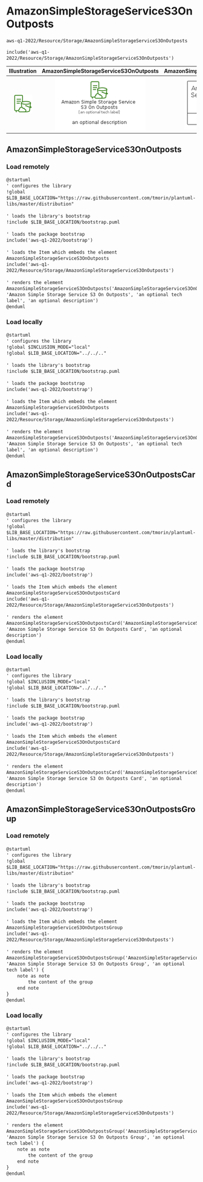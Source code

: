 # AmazonSimpleStorageServiceS3OnOutposts


```text
aws-q1-2022/Resource/Storage/AmazonSimpleStorageServiceS3OnOutposts
```

```text
include('aws-q1-2022/Resource/Storage/AmazonSimpleStorageServiceS3OnOutposts')
```



| Illustration | AmazonSimpleStorageServiceS3OnOutposts | AmazonSimpleStorageServiceS3OnOutpostsCard | AmazonSimpleStorageServiceS3OnOutpostsGroup |
| :---: | :---: | :---: | :---: |
| ![illustration for Illustration](../../../aws-q1-2022/Resource/Storage/AmazonSimpleStorageServiceS3OnOutposts.png) | ![illustration for AmazonSimpleStorageServiceS3OnOutposts](../../../aws-q1-2022/Resource/Storage/AmazonSimpleStorageServiceS3OnOutposts.Local.png) | ![illustration for AmazonSimpleStorageServiceS3OnOutpostsCard](../../../aws-q1-2022/Resource/Storage/AmazonSimpleStorageServiceS3OnOutpostsCard.Local.png) | ![illustration for AmazonSimpleStorageServiceS3OnOutpostsGroup](../../../aws-q1-2022/Resource/Storage/AmazonSimpleStorageServiceS3OnOutpostsGroup.Local.png) |




## AmazonSimpleStorageServiceS3OnOutposts

### Load remotely
```plantuml
@startuml
' configures the library
!global $LIB_BASE_LOCATION="https://raw.githubusercontent.com/tmorin/plantuml-libs/master/distribution"

' loads the library's bootstrap
!include $LIB_BASE_LOCATION/bootstrap.puml

' loads the package bootstrap
include('aws-q1-2022/bootstrap')

' loads the Item which embeds the element AmazonSimpleStorageServiceS3OnOutposts
include('aws-q1-2022/Resource/Storage/AmazonSimpleStorageServiceS3OnOutposts')

' renders the element
AmazonSimpleStorageServiceS3OnOutposts('AmazonSimpleStorageServiceS3OnOutposts', 'Amazon Simple Storage Service S3 On Outposts', 'an optional tech label', 'an optional description')
@enduml
```

### Load locally
```plantuml
@startuml
' configures the library
!global $INCLUSION_MODE="local"
!global $LIB_BASE_LOCATION="../../.."

' loads the library's bootstrap
!include $LIB_BASE_LOCATION/bootstrap.puml

' loads the package bootstrap
include('aws-q1-2022/bootstrap')

' loads the Item which embeds the element AmazonSimpleStorageServiceS3OnOutposts
include('aws-q1-2022/Resource/Storage/AmazonSimpleStorageServiceS3OnOutposts')

' renders the element
AmazonSimpleStorageServiceS3OnOutposts('AmazonSimpleStorageServiceS3OnOutposts', 'Amazon Simple Storage Service S3 On Outposts', 'an optional tech label', 'an optional description')
@enduml
```

## AmazonSimpleStorageServiceS3OnOutpostsCard

### Load remotely
```plantuml
@startuml
' configures the library
!global $LIB_BASE_LOCATION="https://raw.githubusercontent.com/tmorin/plantuml-libs/master/distribution"

' loads the library's bootstrap
!include $LIB_BASE_LOCATION/bootstrap.puml

' loads the package bootstrap
include('aws-q1-2022/bootstrap')

' loads the Item which embeds the element AmazonSimpleStorageServiceS3OnOutpostsCard
include('aws-q1-2022/Resource/Storage/AmazonSimpleStorageServiceS3OnOutposts')

' renders the element
AmazonSimpleStorageServiceS3OnOutpostsCard('AmazonSimpleStorageServiceS3OnOutpostsCard', 'Amazon Simple Storage Service S3 On Outposts Card', 'an optional description')
@enduml
```

### Load locally
```plantuml
@startuml
' configures the library
!global $INCLUSION_MODE="local"
!global $LIB_BASE_LOCATION="../../.."

' loads the library's bootstrap
!include $LIB_BASE_LOCATION/bootstrap.puml

' loads the package bootstrap
include('aws-q1-2022/bootstrap')

' loads the Item which embeds the element AmazonSimpleStorageServiceS3OnOutpostsCard
include('aws-q1-2022/Resource/Storage/AmazonSimpleStorageServiceS3OnOutposts')

' renders the element
AmazonSimpleStorageServiceS3OnOutpostsCard('AmazonSimpleStorageServiceS3OnOutpostsCard', 'Amazon Simple Storage Service S3 On Outposts Card', 'an optional description')
@enduml
```

## AmazonSimpleStorageServiceS3OnOutpostsGroup

### Load remotely
```plantuml
@startuml
' configures the library
!global $LIB_BASE_LOCATION="https://raw.githubusercontent.com/tmorin/plantuml-libs/master/distribution"

' loads the library's bootstrap
!include $LIB_BASE_LOCATION/bootstrap.puml

' loads the package bootstrap
include('aws-q1-2022/bootstrap')

' loads the Item which embeds the element AmazonSimpleStorageServiceS3OnOutpostsGroup
include('aws-q1-2022/Resource/Storage/AmazonSimpleStorageServiceS3OnOutposts')

' renders the element
AmazonSimpleStorageServiceS3OnOutpostsGroup('AmazonSimpleStorageServiceS3OnOutpostsGroup', 'Amazon Simple Storage Service S3 On Outposts Group', 'an optional tech label') {
    note as note
        the content of the group
    end note
}
@enduml
```

### Load locally
```plantuml
@startuml
' configures the library
!global $INCLUSION_MODE="local"
!global $LIB_BASE_LOCATION="../../.."

' loads the library's bootstrap
!include $LIB_BASE_LOCATION/bootstrap.puml

' loads the package bootstrap
include('aws-q1-2022/bootstrap')

' loads the Item which embeds the element AmazonSimpleStorageServiceS3OnOutpostsGroup
include('aws-q1-2022/Resource/Storage/AmazonSimpleStorageServiceS3OnOutposts')

' renders the element
AmazonSimpleStorageServiceS3OnOutpostsGroup('AmazonSimpleStorageServiceS3OnOutpostsGroup', 'Amazon Simple Storage Service S3 On Outposts Group', 'an optional tech label') {
    note as note
        the content of the group
    end note
}
@enduml
```

